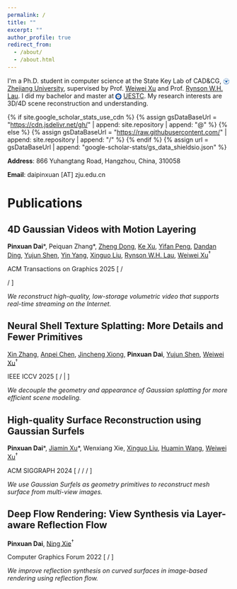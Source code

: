 ```yaml
---
permalink: /
title: ""
excerpt: ""
author_profile: true
redirect_from: 
  - /about/
  - /about.html
---
```


<span class='anchor' id='homepage'></span>

<!-- # About Me  -->
I'm a Ph.D. student in computer science at the State Key Lab of CAD&CG, 
<img src="images/zju.png" alt="icon" style="height: 1em; vertical-align: middle;"> [Zhejiang University](https://www.zju.edu.cn/english/), 
supervised by Prof. [Weiwei Xu](http://www.cad.zju.edu.cn/home/weiweixu/index.htm) and Prof. [Rynson W.H. Lau](https://www.cs.cityu.edu.hk/~rynson/). 
I did my bachelor and master at 
<img src="images/uestc.png" alt="icon" style="height: 1em; vertical-align: middle;"> [UESTC](https://en.uestc.edu.cn/).
My research interests are 3D/4D scene reconstruction and understanding.


{% if site.google_scholar_stats_use_cdn %} {% assign gsDataBaseUrl = "https://cdn.jsdelivr.net/gh/" | append: site.repository | append: "@" %}
{% else %} {% assign gsDataBaseUrl = "https://raw.githubusercontent.com/" | append: site.repository | append: "/" %}
{% endif %} {% assign url = gsDataBaseUrl | append: "google-scholar-stats/gs_data_shieldsio.json" %}
<!-- <span id='total_cit'></span>
<img src="https://img.shields.io/endpoint?url={{ url | url_encode }}&logo=Google%20Scholar&labelColor=f6f6f6&color=9cf&style=flat&label=citations"> -->
<!-- <p>URL: {{ url | url_encode }}</p> -->

**Address**: 866 Yuhangtang Road, Hangzhou, China, 310058

**Email**: daipinxuan [AT] zju.edu.cn


<span class='anchor' id='publications'></span>

# Publications
<div class='paper-box'>
<div class='paper-box-text' markdown="1">



## 4D Gaussian Videos with Motion Layering

**Pinxuan Dai**\*, 
Peiquan Zhang\*,
[Zheng Dong](https://zhengdong.site/),
[Ke Xu](https://kkbless.github.io/),
[Yifan Peng](https://www.eee.hku.hk/~evanpeng/),
[Dandan Ding](https://dandanding.com/),
[Yujun Shen](https://shenyujun.github.io/),
[Yin Yang](https://yangzzzy.github.io/),
[Xinguo Liu](http://www.cad.zju.edu.cn/home/xgliu),
[Rynson W.H. Lau](https://www.cs.cityu.edu.hk/~rynson/),
[Weiwei Xu](http://www.cad.zju.edu.cn/home/weiweixu/index.htm)<sup>†</sup>



<span class="pub">ACM Transactions on Graphics 2025</span>
[
  <a href="https://turandai.github.io/projects/4d_gaussian_video/" title="Project Page" style="color: inherit;"><i class="fas fa-link fa-sm" aria-hidden="true"></i></a>
  / <a href="https://turandai.github.io/projects/4d_gaussian_video/sig25_4dgv_author.pdf" title="Paper" style="color: inherit;"><i class="far fa-file-pdf fa-sm" aria-hidden="true"></i></a>
  <!-- | <a href="https://github.com/turandai/" title="Code" style="color: inherit;"><i class="fas fa-code" aria-hidden="true"></i></a> -->
  / <a href="https://www.bilibili.com/video/BV1BXjtzBEQh" title="Video" style="color: inherit;"><i class="fas fa-film fa-sm" aria-hidden="true"></i></a>
]

*We reconstruct high-quality, low-storage volumetric video that supports real-time streaming on the Internet.*
</div>
</div>
<div class='paper-box'>
<div class='paper-box-text' markdown="1">

## Neural Shell Texture Splatting: More Details and Fewer Primitives

[Xin Zhang](https://zhangxin-cg.github.io/), 
[Anpei Chen](https://apchenstu.github.io/),
[Jincheng Xiong](https://venite-xjc.github.io/),
**Pinxuan Dai**,
[Yujun Shen](https://shenyujun.github.io/),
[Weiwei Xu](http://www.cad.zju.edu.cn/home/weiweixu/index.htm)<sup>†</sup>


<span class="pub">IEEE ICCV 2025</span>
[
  <a href="https://zhangxin-cg.github.io/nest-splatting" title="Project Page" style="color: inherit;"><i class="fas fa-link fa-sm" aria-hidden="true"></i></a>
  / <a href="https://arxiv.org/pdf/2507.20200" title="Paper" style="color: inherit;"><i class="far fa-file-pdf fa-sm" aria-hidden="true"></i></a>
  | <a href="https://github.com/zhangxin-cg/nest-splatting/" title="Code" style="color: inherit;"><i class="fas fa-code" aria-hidden="true"></i></a>
]

*We decouple the geometry and appearance of Gaussian splatting for more efficient scene modeling.*
</div>
</div>
<div class='paper-box'>
<div class='paper-box-text' markdown="1">

## High-quality Surface Reconstruction using Gaussian Surfels

**Pinxuan Dai**\*, 
[Jiamin Xu](https://superxjm.github.io/)\*,
Wenxiang Xie,
[Xinguo Liu](http://www.cad.zju.edu.cn/home/xgliu),
[Huamin Wang](https://wanghmin.github.io/index.html),
[Weiwei Xu](http://www.cad.zju.edu.cn/home/weiweixu/index.htm)<sup>†</sup>


<span class="pub">ACM SIGGRAPH 2024</span>
[
  <a href="https://turandai.github.io/projects/gaussian_surfels/" title="Project Page" style="color: inherit;"><i class="fas fa-link fa-sm" aria-hidden="true"></i></a>
  / <a href="https://arxiv.org/pdf/2404.17774" title="Paper" style="color: inherit;"><i class="far fa-file-pdf fa-sm" aria-hidden="true"></i></a>
  / <a href="https://github.com/turandai/gaussian_surfels" title="Code" style="color: inherit;"><i class="fas fa-code fa-sm" aria-hidden="true"></i></a>
  / <a href="https://www.bilibili.com/video/BV1eAgVeyET2" title="Video" style="color: inherit;"><i class="fas fa-film fa-sm" aria-hidden="true"></i></a>
]

*We use Gaussian Surfels as geometry primitives to reconstruct mesh surface from multi-view images.*
</div>
</div>
<div class='paper-box'>
<div class='paper-box-text' markdown="1">

## Deep Flow Rendering: View Synthesis via Layer-aware Reflection Flow

**Pinxuan Dai**, [Ning Xie](http://www.xielab.cn/index.html)<sup>†</sup>

<span class="pub">Computer Graphics Forum 2022</span>
[
  <a href="https://diglib.eg.org/bitstream/handle/10.1111/cgf14593/v41i4pp139-148.pdf" title="Paper" style="color: inherit;"><i class="far fa-file-pdf fa-sm" aria-hidden="true"></i></a>
  / <a href="https://github.com/turandai/dfr" title="Code" style="color: inherit;"><i class="fas fa-code fa-sm" aria-hidden="true"></i></a>
]

*We improve reflection synthesis on curved surfaces in image-based rendering using reflection flow.*
</div>
</div>


<!-- <span class='anchor' id='others'></span>
# Others
- *2023.03-2023.06*, Netease Fuxi AI Lab, research intern in inverse rendering. -->

